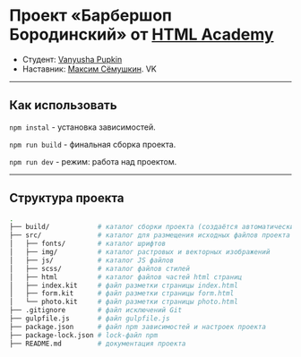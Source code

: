 # Проект «Барбершоп Бородинский» от [HTML Academy](https://htmlacademy.ru/)

* Студент: [Vanyusha Pupkin](https://github.com/vanyusha-pupkin)
* Наставник: [Максим Сёмушкин](https://up.htmlacademy.ru/adaptive/10/user/48647).
VK

---

## Как использовать

`npm instal` - установка зависимостей.

`npm run build` - финальная сборка проекта.

`npm run dev` - режим: работа над проектом.

---

## Структура проекта

```bash
.
├── build/            # каталог сборки проекта (cоздаётся автоматически)
├── src/              # каталог для размещения исходных файлов проекта
│   ├── fonts/        # каталог шрифтов
│   ├── img/          # каталог растровых и векторных изображений
│   ├── js/           # каталог JS файлов
│   ├── scss/         # каталог файлов стилей
│   ├── html          # каталог файлов частей html страниц
│   ├── index.kit     # файл разметки страницы index.html
│   ├── form.kit      # файл разметки страницы form.html
│   └── photo.kit     # файл разметки страницы photo.html
├── .gitignore        # файл исключений Git
├── gulpfile.js       # файл gulpfile.js
├── package.json      # файл npm зависимостей и настроек проекта
├── package-lock.json # lock-файл npm
├── README.md         # документация проекта
```